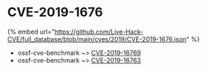 # CVE-2019-1676
{% embed url="https://github.com/Live-Hack-CVE/full_database/blob/main/cves/2019/CVE-2019-1676.json" %}

* ossf-cve-benchmark ~> [CVE-2019-16769](https://www.alice-snow.ru/2019/database/cve-2019-1676/cve-2019-16769-ossf-cve-benchmark)
* ossf-cve-benchmark ~> [CVE-2019-16763](https://www.alice-snow.ru/2019/database/cve-2019-1676/cve-2019-16763-ossf-cve-benchmark)